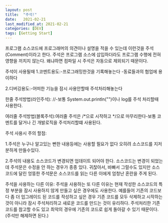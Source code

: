 ```yaml
---
layout: post
title:  "주석!"
date:   2021-02-21
last_modified_at: 2021-02-21
categories: [DEV]
tags: [Getting Start]
---
```


프로그램 소스코드에 프로그래머의 의견이나 설명을 적을 수 있는데 이런것을 주석(Comment)이라고 한다. 주석은 프로그램 소스에 삽입하더라도 프로그램 수행에 전혀 영향을 끼치지 않는다. 왜냐하면 컴파일 시 주석은 자동으로 제외되기 때문이다.

주석이 사용될때
1.코멘트용도:-프로그래밍한것을 기록해놓는다
            -동료들과의 협업에 용이하다   

2.디버깅용도:-어떠한 기능을 잠시 사용안할때 주석처리해놓는다    

한줄 주석방법(라인주석): //-보통 System.out.println("")이나 log를 주석 처리할때 사용한다.

여러줄 주석방법(블록주석):여러줄 주석은 /*으로 시작하고 */으로 마무리한다-보통 코멘트를 달거나 긴 개발로직을  주석처리할떄 사용된다.

주석 사용시 주의 할점:

1.주석은 누구나 알고있는 뻔한 내용등에는 사용할 필요가 없다 오히려 소스코드를 지저분하게 만들수있다.

2.주석의 내용도 소스코드가 변경되면 업데이트 되어야 한다. 소스코드는 변경이 되었는데 주석문은 수정을 안 하는 경우가 종종 있다. 귀찮아서, 바빠서 그럴수도 있지만 소스코드에 달린 엉뚱한 주석문은 소스코드를 읽는 다른 이에게 엄청난 혼란을 주게 된다.

주석을 사용하는 다른 이유: 주석을 사용하는 또 다른 이유는 현재 작성한 소스코드의 특정 부분을 잠시 사용하지 않게 만들고 싶은 경우에도 사용한다. 예를들어 기존의 코드보다 좀 더 업그레이드 된 코드를 작성하고 싶은 경우 기존 코드를 모두 삭제하고 시작하는 것이 아니라 잠시 주석처리하고 새로운 코드를 만드는 것이 유리하다. 주석처리한 기존코드를 참고할 수도 있고 최악의 경우에 기존의 코드로 쉽게 돌아갈 수 있기 때문이다. (주석만 해제하면 된다.)